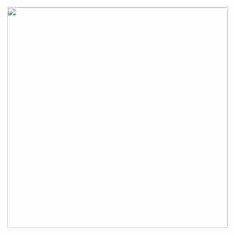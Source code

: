 <a href="https://www.youtube.com/watch?v=QE1cugQggjk"><img height="500" src="https://i9.ytimg.com/vi/QE1cugQggjk/maxresdefault.jpg?time=1650303600000&sqp=CPDE9pIG&rs=AOn4CLA0WY7bN6vBRxrBCxsi_FjfZUi7_A"/></a>
